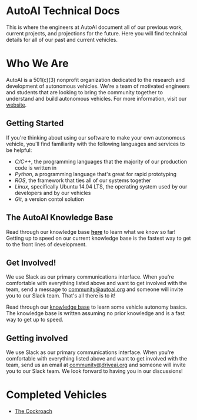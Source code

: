 # AutoAI Technical Docs
This is where the engineers at AutoAI document all of our previous work, current projects, and projections for the future. Here you will find technical details for all of our past and current vehicles.

# Who We Are
AutoAI is a 501(c)(3) nonprofit organization dedicated to the research and development of autonomous vehicles. We're a team of motivated engineers and students that are looking to bring the community together to understand and build autonomous vehicles. For more information, visit our [website](http://autoai.org/).

## Getting Started
If you're thinking about using our software to make your own autonomous vehicle, you'll find familiarity with the following languages and services to be helpful:

- *C/C++*, the programming languages that the majority of our production code is written in
- *Python*, a programming language that's great for rapid prototyping
- *ROS*, the framework that ties all of our systems together
- *Linux*, specifically Ubuntu 14.04 LTS, the operating system used by our developers and by our vehicles
- *Git*, a version contol solution

## The AutoAI Knowledge Base
Read through our knowledge base [**here**](/knowledge) to learn what we know so far! Getting up to speed on our current knowledge base is the fastest way to get to the front lines of development.

## Get Involved!
We use Slack as our primary communications interface. When you're comfortable with everything listed above and want to get involved with the team, send a message to [community@autoai.org](mailto:community@autoai.org) and someone will invite you to our Slack team. That's all there is to it!

Read through our [knowledge base](/knowledge) to learn some vehicle autonomy basics. The knowledge base is written assuming no prior knowledge and is a fast way to get up to speed.

## Getting involved
We use Slack as our primary communications interface. When you're comfortable with everything listed above and want to get involved with the team, send us an email at [community@driveai.org](mailto:community@autoai.org) and someone will invite you to our Slack team. We look forward to having you in our discussions!

# Completed Vehicles
- [The Cockroach](/cockroach)
